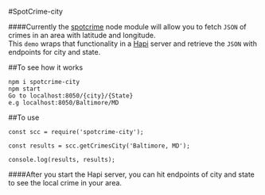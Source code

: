 #SpotCrime-city

####Currently the [spotcrime](https://github.com/contra/spotcrime) node module will allow you to fetch `JSON` of crimes in an area with latitude and longitude.  
This `demo` wraps that functionality in a [Hapi](http://hapijs.com)  server and retrieve the `JSON` with endpoints for city and state.

##To see how it works

```
npm i spotcrime-city 
npm start
Go to localhost:8050/{city}/{State}
e.g localhost:8050/Baltimore/MD
```

##To use

```
const scc = require('spotcrime-city');

const results = scc.getCrimesCity('Baltimore, MD');

console.log(results, results);

```

####After you start the Hapi server, you can hit endpoints of city and state to see the local crime in your area.
